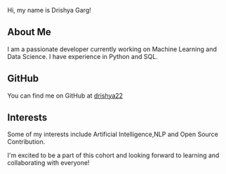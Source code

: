 Hi, my name is Drishya Garg!

## About Me
I am a passionate developer currently working on Machine Learning and Data Science. I have experience in Python and SQL.

## GitHub
You can find me on GitHub at [drishya22](www.github.com/drishya22)

## Interests
Some of my interests include Artificial Intelligence,NLP and Open Source Contribution.

I'm excited to be a part of this cohort and looking forward to learning and collaborating with everyone!